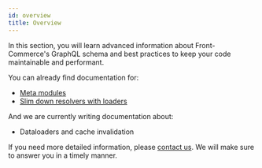 ```yaml
---
id: overview
title: Overview
---
```


In this section, you will learn advanced information about Front-Commerce's GraphQL schema and best practices to keep your code maintainable and performant.

You can already find documentation for:

* [Meta modules](./meta-modules.html)
* [Slim down resolvers with loaders](./slim-down-resolvers-with-loaders.html)

And we are currently writing documentation about:

* Dataloaders and cache invalidation <!-- TODO link to github issue -->

If you need more detailed information, please [contact us](mailto:contact@front-commerce.com). We will make sure to answer you in a timely manner.
